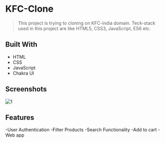 # KFC-Clone

> This project is trying to cloning on KFC-india domain. Teck-stack used in this project are like HTML5, CSS3, JavaScript, ES6 etc.

## Built With

- HTML
- CSS
- JavaScript
- Chakra UI

## Screenshots

<img src="https://sankarshandev98.github.io/static/media/3.de3de18d2392d325e78a.PNG" alt="1"/>


## Features

-User Authentication
-Filter Products
-Search Functionality
-Add to cart
-Web app
